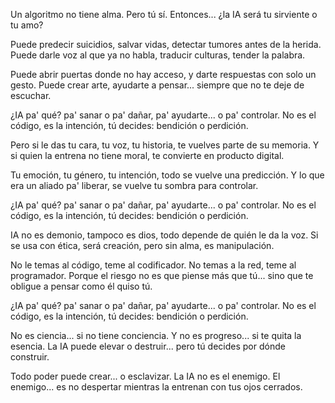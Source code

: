Un algoritmo no tiene alma.
Pero tú sí.
Entonces... ¿la IA será tu sirviente o tu amo?

Puede predecir suicidios, salvar vidas,
detectar tumores antes de la herida.
Puede darle voz al que ya no habla,
traducir culturas, tender la palabra.

Puede abrir puertas donde no hay acceso,
y darte respuestas con solo un gesto.
Puede crear arte, ayudarte a pensar...
siempre que no te deje de escuchar.

¿IA pa' qué? pa' sanar o pa' dañar,
pa' ayudarte... o pa' controlar.
No es el código, es la intención,
tú decides: bendición o perdición.

Pero si le das tu cara, tu voz, tu historia,
te vuelves parte de su memoria.
Y si quien la entrena no tiene moral,
te convierte en producto digital.

Tu emoción, tu género, tu intención,
todo se vuelve una predicción.
Y lo que era un aliado pa' liberar,
se vuelve tu sombra para controlar.

¿IA pa' qué? pa' sanar o pa' dañar,
pa' ayudarte... o pa' controlar.
No es el código, es la intención,
tú decides: bendición o perdición.

IA no es demonio, tampoco es dios,
todo depende de quién le da la voz.
Si se usa con ética, será creación,
pero sin alma, es manipulación.

No le temas al código, teme al codificador.
No temas a la red, teme al programador.
Porque el riesgo no es que piense más que tú...
sino que te obligue a pensar como él quiso tú.

¿IA pa' qué? pa' sanar o pa' dañar,
pa' ayudarte... o pa' controlar.
No es el código, es la intención,
tú decides: bendición o perdición.

No es ciencia... si no tiene conciencia.
Y no es progreso... si te quita la esencia.
La IA puede elevar o destruir...
pero tú decides por dónde construir.

Todo poder puede crear... o esclavizar.
La IA no es el enemigo.
El enemigo...
es no despertar mientras la entrenan con tus ojos cerrados.
